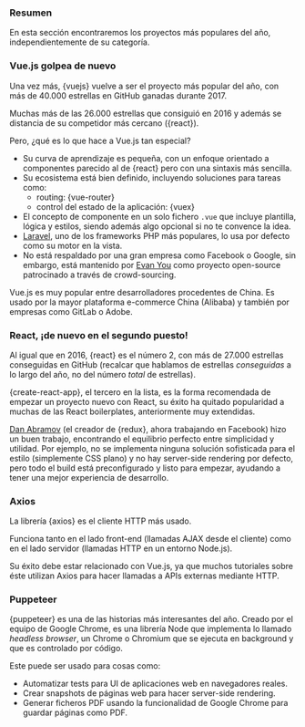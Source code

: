 ### Resumen

En esta sección encontraremos los proyectos más populares del año, independientemente de su categoría.

### Vue.js golpea de nuevo

Una vez más, {vuejs} vuelve a ser el proyecto más popular del año, con más de 40.000 estrellas en GitHub ganadas durante 2017.

Muchas más de las 26.000 estrellas que consiguió en 2016 y además se distancia de su competidor más cercano ({react}).

Pero, ¿qué es lo que hace a Vue.js tan especial?

* Su curva de aprendizaje es pequeña, con un enfoque orientado a componentes parecido al de {react} pero con una sintaxis más sencilla.
* Su ecosistema está bien definido, incluyendo soluciones para tareas como:
  * routing: {vue-router}
  * control del estado de la aplicación: {vuex}
* El concepto de componente en un solo fichero `.vue` que incluye plantilla, lógica y estilos, siendo además algo opcional si no te convence la idea.
* [Laravel](https://laravel.com/), uno de los frameworks PHP más populares, lo usa por defecto como su motor en la vista.
* No está respaldado por una gran empresa como Facebook o Google, sin embargo, está mantenido por [Evan You](https://github.com/yyx990803) como proyecto open-source patrocinado a través de crowd-sourcing.

Vue.js es muy popular entre desarrolladores procedentes de China. Es usado por la mayor plataforma e-commerce China (Alibaba) y también por empresas como GitLab o Adobe.

### React, ¡de nuevo en el segundo puesto!

Al igual que en 2016, {react} es el número 2, con más de 27.000 estrellas conseguidas en GitHub (recalcar que hablamos de estrellas _conseguidas_ a lo largo del año, no del número _total_ de estrellas).

{create-react-app}, el tercero en la lista, es la forma recomendada de empezar un proyecto nuevo con React, su éxito ha quitado popularidad a muchas de las React boilerplates, anteriormente muy extendidas.

[Dan Abramov](https://github.com/gaearon) (el creador de {redux}, ahora trabajando en Facebook) hizo un buen trabajo, encontrando el equilibrio perfecto entre simplicidad y utilidad. Por ejemplo, no se implementa ninguna solución sofisticada para el estilo (simplemente CSS plano) y no hay server-side rendering por defecto, pero todo el build está preconfigurado y listo para empezar, ayudando a tener una mejor experiencia de desarrollo.

### Axios

La librería {axios} es el cliente HTTP más usado.

Funciona tanto en el lado front-end (llamadas AJAX desde el cliente) como en el lado servidor (llamadas HTTP en un entorno Node.js).

Su éxito debe estar relacionado con Vue.js, ya que muchos tutoriales sobre éste utilizan Axios para hacer llamadas a APIs externas mediante HTTP.

### Puppeteer

{puppeteer} es una de las historias más interesantes del año.
Creado por el equipo de Google Chrome, es una librería Node que implementa lo llamado *headless browser*, un Chrome o Chromium que se ejecuta en background y que es controlado por código.

Este puede ser usado para cosas como:

* Automatizar tests para UI de aplicaciones web en navegadores reales.
* Crear snapshots de páginas web para hacer server-side rendering.
* Generar ficheros PDF usando la funcionalidad de Google Chrome para guardar páginas como PDF.
